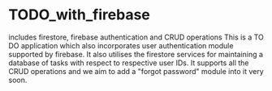 # TODO_with_firebase
includes firestore, firebase authentication and CRUD operations
This is a TO DO application which also incorporates user authentication module supported by firebase. 
It also utilises the firestore services for maintaining a database of tasks with respect to respective user IDs.
It supports all the CRUD operations and we aim to add a "forgot password" module into it very soon.
